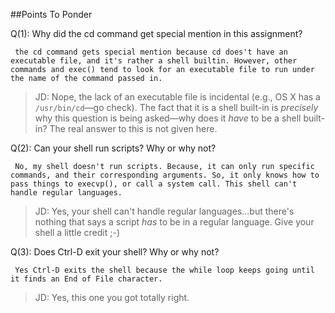 ##Points To Ponder

Q(1): Why did the cd command get special mention in this assignment? 

	 the cd command gets special mention because cd does't have an executable file, and it's rather a shell builtin. However, other commands and exec() tend to look for an executable file to run under the name of the command passed in.

> JD: Nope, the lack of an executable file is incidental (e.g., OS X has a `/usr/bin/cd`—go check).
>     The fact that it is a shell built-in is *precisely* why this question is being asked—why does
>     it *have* to be a shell built-in?  The real answer to this is not given here.

Q(2): Can your shell run scripts? Why or why not?

	 No, my shell doesn't run scripts. Because, it can only run specific commands, and their corresponding arguments. So, it only knows how to pass things to execvp(), or call a system call. This shell can't handle regular languages.

> JD: Yes, your shell can't handle regular languages...but there's nothing that says a script
>     *has* to be in a regular language.  Give your shell a little credit ;-)

Q(3): Does Ctrl-D exit your shell? Why or why not?

 	 Yes Ctrl-D exits the shell because the while loop keeps going until it finds an End of File character.

> JD: Yes, this one you got totally right.

